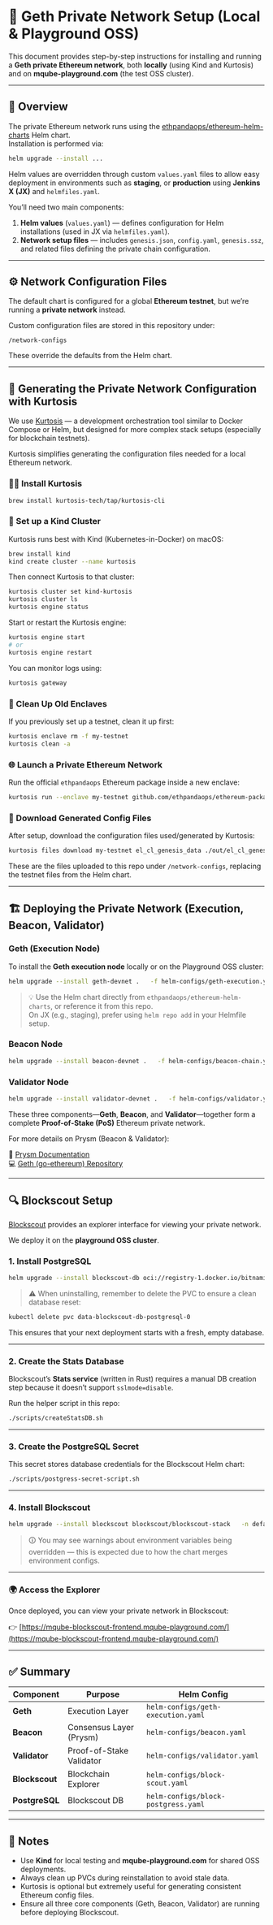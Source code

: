 # 🧭 Geth Private Network Setup (Local & Playground OSS)

This document provides step-by-step instructions for installing and running a **Geth private Ethereum network**, both **locally** (using Kind and Kurtosis) and on **mqube-playground.com** (the test OSS cluster).

---

## 🚀 Overview

The private Ethereum network runs using the [ethpandaops/ethereum-helm-charts](https://github.com/ethpandaops/ethereum-helm-charts) Helm chart.  
Installation is performed via:

```bash
helm upgrade --install ...
```

Helm values are overridden through custom `values.yaml` files to allow easy deployment in environments such as **staging**, or **production** using **Jenkins X (JX)** and `helmfiles.yaml`.

You’ll need two main components:

1. **Helm values** (`values.yaml`) — defines configuration for Helm installations (used in JX via `helmfiles.yaml`).
2. **Network setup files** — includes `genesis.json`, `config.yaml`, `genesis.ssz`, and related files defining the private chain configuration.

---

## ⚙️ Network Configuration Files

The default chart is configured for a global **Ethereum testnet**, but we’re running a **private network** instead.

Custom configuration files are stored in this repository under:

```
/network-configs
```

These override the defaults from the Helm chart.

---

## 🧰 Generating the Private Network Configuration with Kurtosis

We use [Kurtosis](https://github.com/kurtosis-tech/kurtosis) — a development orchestration tool similar to Docker Compose or Helm, but designed for more complex stack setups (especially for blockchain testnets).

Kurtosis simplifies generating the configuration files needed for a local Ethereum network.

### 🧑‍💻 Install Kurtosis

```bash
brew install kurtosis-tech/tap/kurtosis-cli
```

### 🧱 Set up a Kind Cluster

Kurtosis runs best with Kind (Kubernetes-in-Docker) on macOS:

```bash
brew install kind
kind create cluster --name kurtosis
```

Then connect Kurtosis to that cluster:

```bash
kurtosis cluster set kind-kurtosis
kurtosis cluster ls
kurtosis engine status
```

Start or restart the Kurtosis engine:

```bash
kurtosis engine start
# or
kurtosis engine restart
```

You can monitor logs using:

```bash
kurtosis gateway
```

### 🧹 Clean Up Old Enclaves

If you previously set up a testnet, clean it up first:

```bash
kurtosis enclave rm -f my-testnet
kurtosis clean -a
```

### 🌐 Launch a Private Ethereum Network

Run the official `ethpandaops` Ethereum package inside a new enclave:

```bash
kurtosis run --enclave my-testnet github.com/ethpandaops/ethereum-package
```

### 📁 Download Generated Config Files

After setup, download the configuration files used/generated by Kurtosis:

```bash
kurtosis files download my-testnet el_cl_genesis_data ./out/el_cl_genesis_data
```

These are the files uploaded to this repo under `/network-configs`, replacing the testnet files from the Helm chart.

---

## 🏗️ Deploying the Private Network (Execution, Beacon, Validator)

### Geth (Execution Node)

To install the **Geth execution node** locally or on the Playground OSS cluster:

```bash
helm upgrade --install geth-devnet .   -f helm-configs/geth-execution.yaml
```

> 💡 Use the Helm chart directly from `ethpandaops/ethereum-helm-charts`, or reference it from this repo.  
> On JX (e.g., staging), prefer using `helm repo add` in your Helmfile setup.

### Beacon Node

```bash
helm upgrade --install beacon-devnet .   -f helm-configs/beacon-chain.yaml
```

### Validator Node

```bash
helm upgrade --install validator-devnet .   -f helm-configs/validator.yaml
```

These three components—**Geth**, **Beacon**, and **Validator**—together form a complete **Proof-of-Stake (PoS)** Ethereum private network.

For more details on Prysm (Beacon & Validator):

📘 [Prysm Documentation](https://prysm.offchainlabs.com/docs/)  
💻 [Geth (go-ethereum) Repository](https://github.com/ethereum/go-ethereum)

---

## 🔍 Blockscout Setup

[Blockscout](https://github.com/blockscout/blockscout) provides an explorer interface for viewing your private network.

We deploy it on the **playground OSS cluster**.

### 1. Install PostgreSQL

```bash
helm upgrade --install blockscout-db oci://registry-1.docker.io/bitnamicharts/postgresql   -n default -f helm-configs/block-postgresql.yaml
```

> ⚠️ When uninstalling, remember to delete the PVC to ensure a clean database reset:

```bash
kubectl delete pvc data-blockscout-db-postgresql-0
```

This ensures that your next deployment starts with a fresh, empty database.

---

### 2. Create the Stats Database

Blockscout’s **Stats service** (written in Rust) requires a manual DB creation step because it doesn’t support `sslmode=disable`.

Run the helper script in this repo:

```bash
./scripts/createStatsDB.sh
```

---

### 3. Create the PostgreSQL Secret

This secret stores database credentials for the Blockscout Helm chart:

```bash
./scripts/postgress-secret-script.sh
```

---

### 4. Install Blockscout

```bash
helm upgrade --install blockscout blockscout/blockscout-stack   -n default -f helm-configs/blockscout-stack.yaml
```

> 🛈 You may see warnings about environment variables being overridden — this is expected due to how the chart merges environment configs.

---

### 🌍 Access the Explorer

Once deployed, you can view your private network in Blockscout:

👉 [https://mqube-blockscout-frontend.mqube-playground.com/](https://mqube-blockscout-frontend.mqube-playground.com/)

---

## ✅ Summary

| Component | Purpose | Helm Config |
|------------|----------|-------------|
| **Geth** | Execution Layer | `helm-configs/geth-execution.yaml` |
| **Beacon** | Consensus Layer (Prysm) | `helm-configs/beacon.yaml` |
| **Validator** | Proof-of-Stake Validator | `helm-configs/validator.yaml` |
| **Blockscout** | Blockchain Explorer | `helm-configs/block-scout.yaml` |
| **PostgreSQL** | Blockscout DB | `helm-configs/block-postgress.yaml` |

---

## 🧩 Notes

- Use **Kind** for local testing and **mqube-playground.com** for shared OSS deployments.
- Always clean up PVCs during reinstallation to avoid stale data.
- Kurtosis is optional but extremely useful for generating consistent Ethereum config files.
- Ensure all three core components (Geth, Beacon, Validator) are running before deploying Blockscout.

